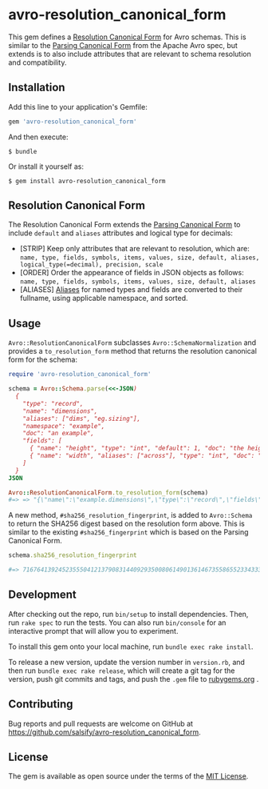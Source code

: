 # avro-resolution_canonical_form

This gem defines a [Resolution Canonical Form](#resolution_canonical_form) for Avro schemas.
This is similar to the [Parsing Canonical Form](http://avro.apache.org/docs/1.8.1/spec.html#Parsing+Canonical+Form+for+Schemas)
from the Apache Avro spec, but extends is to also include attributes that are
relevant to schema resolution and compatibility.

## Installation

Add this line to your application's Gemfile:

```ruby
gem 'avro-resolution_canonical_form'
```

And then execute:

    $ bundle

Or install it yourself as:

    $ gem install avro-resolution_canonical_form

## Resolution Canonical Form

The Resolution Canonical Form extends the [Parsing Canonical Form](http://avro.apache.org/docs/1.10.0/spec.html#Parsing+Canonical+Form+for+Schemas)
to include `default` and `aliases` attributes and logical type for decimals:

* [STRIP] Keep only attributes that are relevant to resolution, which are:
  `name, type, fields, symbols, items, values, size, default, aliases, logical_type(=decimal), precision, scale`
* [ORDER] Order the appearance of fields in JSON objects as follows:
  `name, type, fields, symbols, items, values, size, default, aliases`
* [ALIASES] [Aliases](http://avro.apache.org/docs/1.10.0/spec.html#Aliases) for
  named types and fields are converted to their fullname, using applicable
  namespace, and sorted.

## Usage

`Avro::ResolutionCanonicalForm` subclasses `Avro::SchemaNormalization`
and provides a `to_resolution_form` method that returns the resolution canonical
form for the schema:

```ruby
require 'avro-resolution_canonical_form'

schema = Avro::Schema.parse(<<-JSON)
  {
    "type": "record",
    "name": "dimensions",
    "aliases": ["dims", "eg.sizing"],
    "namespace": "example",
    "doc": "an example",
    "fields": [
      { "name": "height", "type": "int", "default": 1, "doc": "the height" },
      { "name": "width", "aliases": ["across"], "type": "int", "doc": "the width" }
    ]
  }
JSON

Avro::ResolutionCanonicalForm.to_resolution_form(schema)
#=> => "{\"name\":\"example.dimensions\",\"type\":\"record\",\"fields\":[{\"name\":\"height\",\"type\":\"int\",\"default\":1},{\"name\":\"width\",\"type\":\"int\",\"aliases\":[\"across\"]}],\"aliases\":[\"eg.sizing\",\"example.dims\"]}"
```

A new method, `#sha256_resolution_fingerprint`, is added to `Avro::Schema` to
return the SHA256 digest based on the resolution form above. This is similar to
the existing `#sha256_fingerprint` which is based on the Parsing Canonical Form.

```ruby
schema.sha256_resolution_fingerprint

#=> 71676413924523555041213790831440929350080614901361467355865523343334332562796
```

## Development

After checking out the repo, run `bin/setup` to install dependencies. Then,
run `rake spec` to run the tests. You can also run `bin/console` for an
interactive prompt that will allow you to experiment.

To install this gem onto your local machine, run `bundle exec rake install`. 

To release a new version, update the version number in `version.rb`, and then
run `bundle exec rake release`, which will create a git tag for the version,
push git commits and tags, and push the `.gem` file to
[rubygems.org](https://rubygems.org)
.

## Contributing

Bug reports and pull requests are welcome on GitHub at
https://github.com/salsify/avro-resolution_canonical_form.

## License

The gem is available as open source under the terms of the
[MIT License](http://opensource.org/licenses/MIT).

